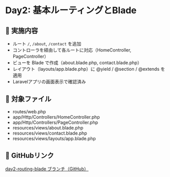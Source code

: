 # Day2: 基本ルーティングとBlade

## 📌 実施内容

- ルート `/`, `/about`, `/contact` を追加
- コントローラを経由して各ルートに対応（HomeController, PageController）
- ビューを Blade で作成（about.blade.php, contact.blade.php）
- レイアウト（layouts/app.blade.php）に @yield / @section / @extends を適用
- Laravelアプリの画面表示で確認済み

## 📁 対象ファイル

- routes/web.php
- app/Http/Controllers/HomeController.php
- app/Http/Controllers/PageController.php
- resources/views/about.blade.php
- resources/views/contact.blade.php
- resources/views/layouts/app.blade.php

## 🔗 GitHubリンク

[day2-routing-blade ブランチ（GitHub）](https://github.com/kohsai/laravel-practice/tree/day2-routing-blade)

